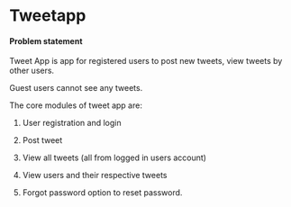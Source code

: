 # Tweetapp 


#### Problem statement


Tweet App is app for registered users to post new tweets, view tweets by other users.

Guest users cannot see any tweets.

The core modules of tweet app are:
    
  1. User registration and login

  2. Post tweet

  3. View all tweets (all from logged in users account)

  4. View users and their respective tweets

  5. Forgot password option to reset password. 
    
